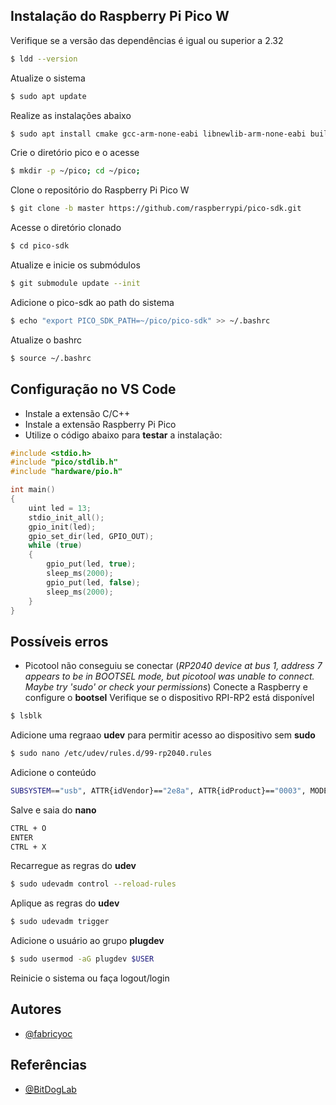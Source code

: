 ## Instalação do Raspberry Pi Pico W

Verifique se a versão das dependências é igual ou superior a 2.32
```bash
$ ldd --version
```

Atualize o sistema
```bash
$ sudo apt update
```

Realize as instalações abaixo
```bash
$ sudo apt install cmake gcc-arm-none-eabi libnewlib-arm-none-eabi build-essential git
```

Crie o diretório pico e o acesse
```bash
$ mkdir -p ~/pico; cd ~/pico;
```

Clone o repositório do Raspberry Pi Pico W
```bash
$ git clone -b master https://github.com/raspberrypi/pico-sdk.git
```

Acesse o diretório clonado
```bash
$ cd pico-sdk
```

Atualize e inicie os submódulos
```bash
$ git submodule update --init
```

Adicione o pico-sdk ao path do sistema
```bash
$ echo "export PICO_SDK_PATH=~/pico/pico-sdk" >> ~/.bashrc
```

Atualize o bashrc
```bash
$ source ~/.bashrc
```

## Configuração no VS Code
* Instale a extensão C/C++
* Instale a extensão Raspberry Pi Pico
* Utilize o código abaixo para **testar** a instalação:
```c
#include <stdio.h>
#include "pico/stdlib.h"
#include "hardware/pio.h"

int main()
{
    uint led = 13;
    stdio_init_all();
    gpio_init(led);
    gpio_set_dir(led, GPIO_OUT);
    while (true)
    {
        gpio_put(led, true);
        sleep_ms(2000);
        gpio_put(led, false);
        sleep_ms(2000);
    }
}
```

## Possíveis erros
* Picotool não conseguiu se conectar (_RP2040 device at bus 1, address 7 appears to be in BOOTSEL mode, but picotool was unable to connect. Maybe try 'sudo' or check your permissions_)
Conecte a Raspberry e configure o **bootsel**
Verifique se o dispositivo RPI-RP2 está disponível
~~~bash
$ lsblk
~~~
Adicione uma regraao **udev** para permitir acesso ao dispositivo sem **sudo**
~~~bash
$ sudo nano /etc/udev/rules.d/99-rp2040.rules
~~~
Adicione o conteúdo
~~~bash
SUBSYSTEM=="usb", ATTR{idVendor}=="2e8a", ATTR{idProduct}=="0003", MODE="0666", GROUP="plugdev"
~~~
Salve e saia do **nano**
~~~bash
CTRL + O
ENTER
CTRL + X
~~~
Recarregue as regras do **udev**
~~~bash
$ sudo udevadm control --reload-rules
~~~
Aplique as regras do **udev**
~~~bash
$ sudo udevadm trigger
~~~
Adicione o usuário ao grupo **plugdev**
~~~bash
$ sudo usermod -aG plugdev $USER
~~~
Reinicie o sistema ou faça logout/login

## Autores

- [@fabricyoc](https://www.github.com/fabricyoc)

## Referências
- [@BitDogLab](https://github.com/BitDogLab)
